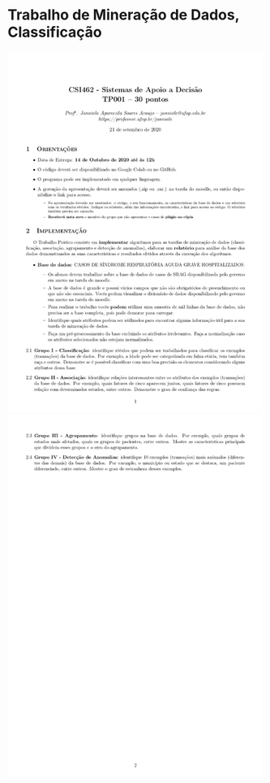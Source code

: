 # Trabalho de Mineração de Dados, Classificação
![alt text](https://github.com/GuilhermeFaioli/TrabalhoMineracaoDados-Classificacao/blob/master/Trabalha%20mineracao_page-0001.jpg)
![alt text](https://github.com/GuilhermeFaioli/TrabalhoMineracaoDados-Classificacao/blob/master/Trabalha%20mineracao_page-0002.jpg)
